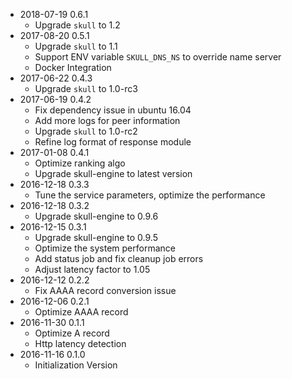 * 2018-07-19 0.6.1
   * Upgrade `skull` to 1.2
* 2017-08-20 0.5.1
   * Upgrade `skull` to 1.1
   * Support ENV variable `SKULL_DNS_NS` to override name server
   * Docker Integration
* 2017-06-22 0.4.3
   * Upgrade `skull` to 1.0-rc3
* 2017-06-19 0.4.2
   * Fix dependency issue in ubuntu 16.04
   * Add more logs for peer information
   * Upgrade `skull` to 1.0-rc2
   * Refine log format of response module
* 2017-01-08 0.4.1
   * Optimize ranking algo
   * Upgrade skull-engine to latest version
* 2016-12-18 0.3.3
   * Tune the service parameters, optimize the performance
* 2016-12-18 0.3.2
   * Upgrade skull-engine to 0.9.6
* 2016-12-15 0.3.1
   * Upgrade skull-engine to 0.9.5
   * Optimize the system performance
   * Add status job and fix cleanup job errors
   * Adjust latency factor to 1.05
* 2016-12-12 0.2.2
   * Fix AAAA record conversion issue
* 2016-12-06 0.2.1
   * Optimize AAAA record
* 2016-11-30 0.1.1
   * Optimize A record
   * Http latency detection
* 2016-11-16 0.1.0
   * Initialization Version
